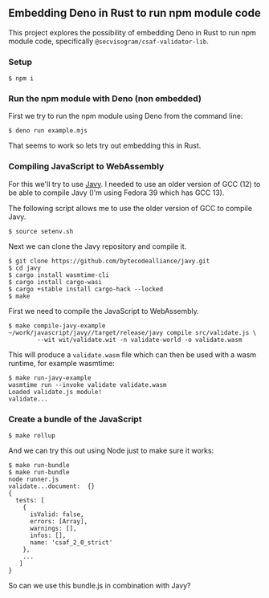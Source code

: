 ## Embedding Deno in Rust to run npm module code
This project explores the possibility of embedding Deno in Rust to run npm
module code, specifically `@secvisogram/csaf-validator-lib`.

### Setup
```console
$ npm i
```

### Run the npm module with Deno (non embedded)
First we try to run the npm module using Deno from the command line:
```console
$ deno run example.mjs
```
That seems to work so lets try out embedding this in Rust.

###  Compiling JavaScript to WebAssembly
For this we'll try to use [Javy]. I needed to use an older version of GCC (12)
to be able to compile Javy (I'm using Fedora 39 which has GCC 13).

The following script allows me to use the older version of GCC to compile Javy.
```console
$ source setenv.sh
```

Next we can clone the Javy repository and compile it.
```console
$ git clone https://github.com/bytecodealliance/javy.git
$ cd javy
$ cargo install wasmtime-cli
$ cargo install cargo-wasi
$ cargo +stable install cargo-hack --locked
$ make
```

First we need to compile the JavaScript to WebAssembly.
```console
$ make compile-javy-example 
~/work/javascript/javy//target/release/javy compile src/validate.js \
       	--wit wit/validate.wit -n validate-world -o validate.wasm
```
This will produce a `validate.wasm` file which can then be used with a wasm
runtime, for example wasmtime:
```console
$ make run-javy-example 
wasmtime run --invoke validate validate.wasm
Loaded validate.js module!
validate...
```

### Create a bundle of the JavaScript
```console
$ make rollup
```
And we can try this out using Node just to make sure it works:
```console
$ make run-bundle
$ make run-bundle 
node runner.js
validate...document:  {}
{
  tests: [
    {
      isValid: false,
      errors: [Array],
      warnings: [],
      infos: [],
      name: 'csaf_2_0_strict'
    },
    ...
   ]
}
```
So can we use this bundle.js in combination with Javy?

[javy]: https://github.com/bytecodealliance/javy
